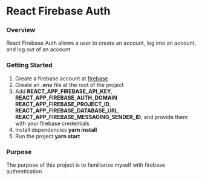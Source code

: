 # React Firebase Auth

### Overview
React Firebase Auth allows a user to create an account, log into an account, and log out of an account

### Getting Started
1. Create a firebase account  at [firebase](https://firebase.google.com/)
2. Create an __.env__ file at the root of the project
3. Add **REACT_APP_FIREBASE_API_KEY**, 
**REACT_APP_FIREBASE_AUTH_DOMAIN**
**REACT_APP_FIREBASE_PROJECT_ID**,
**REACT_APP_FIREBASE_DATABASE_URL**,
**REACT_APP_FIREBASE_MESSAGING_SENDER_ID**,
and provide them with your firebase credentials
4. Install dependencies **yarn install**
5. Run the project **yarn start**

### Purpose
The purpose of this project is to familiarize myself with firebase authentication